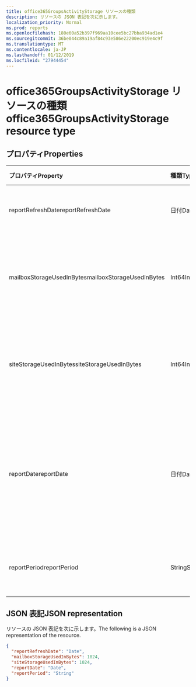 ```yaml
---
title: office365GroupsActivityStorage リソースの種類
description: リソースの JSON 表記を次に示します。
localization_priority: Normal
ms.prod: reports
ms.openlocfilehash: 180e60a52b397f969aa10cee5bc27bba934ad1e4
ms.sourcegitcommit: 36be044c89a19af84c93e586e22200ec919e4c9f
ms.translationtype: MT
ms.contentlocale: ja-JP
ms.lasthandoff: 01/12/2019
ms.locfileid: "27944454"
---
```

# <a name="office365groupsactivitystorage-resource-type"></a><span data-ttu-id="75419-103">office365GroupsActivityStorage リソースの種類</span><span class="sxs-lookup"><span data-stu-id="75419-103">office365GroupsActivityStorage resource type</span></span>

## <a name="properties"></a><span data-ttu-id="75419-104">プロパティ</span><span class="sxs-lookup"><span data-stu-id="75419-104">Properties</span></span>

| <span data-ttu-id="75419-105">プロパティ</span><span class="sxs-lookup"><span data-stu-id="75419-105">Property</span></span>                  | <span data-ttu-id="75419-106">種類</span><span class="sxs-lookup"><span data-stu-id="75419-106">Type</span></span>   | <span data-ttu-id="75419-107">説明</span><span class="sxs-lookup"><span data-stu-id="75419-107">Description</span></span>                              |
| :------------------------ | :----- | ---------------------------------------- |
| <span data-ttu-id="75419-108">reportRefreshDate</span><span class="sxs-lookup"><span data-stu-id="75419-108">reportRefreshDate</span></span>         | <span data-ttu-id="75419-109">日付</span><span class="sxs-lookup"><span data-stu-id="75419-109">Date</span></span>   | <span data-ttu-id="75419-110">コンテンツの最新の日付。</span><span class="sxs-lookup"><span data-stu-id="75419-110">The latest date of the content.</span></span>          |
| <span data-ttu-id="75419-111">mailboxStorageUsedInBytes</span><span class="sxs-lookup"><span data-stu-id="75419-111">mailboxStorageUsedInBytes</span></span> | <span data-ttu-id="75419-112">Int64</span><span class="sxs-lookup"><span data-stu-id="75419-112">Int64</span></span>  | <span data-ttu-id="75419-113">ストレージ グループのメールボックスで使用されています。</span><span class="sxs-lookup"><span data-stu-id="75419-113">The storage used in group mailbox.</span></span>       |
| <span data-ttu-id="75419-114">siteStorageUsedInBytes</span><span class="sxs-lookup"><span data-stu-id="75419-114">siteStorageUsedInBytes</span></span>    | <span data-ttu-id="75419-115">Int64</span><span class="sxs-lookup"><span data-stu-id="75419-115">Int64</span></span>  | <span data-ttu-id="75419-116">SharePoint ドキュメント ライブラリで使用されている記憶域。</span><span class="sxs-lookup"><span data-stu-id="75419-116">The storage used in SharePoint document library.</span></span> |
| <span data-ttu-id="75419-117">reportDate</span><span class="sxs-lookup"><span data-stu-id="75419-117">reportDate</span></span>                | <span data-ttu-id="75419-118">日付</span><span class="sxs-lookup"><span data-stu-id="75419-118">Date</span></span>   | <span data-ttu-id="75419-119">Exchange と SharePoint のスナップショットの日付には、記憶域が使用されます。</span><span class="sxs-lookup"><span data-stu-id="75419-119">The snapshot date for Exchange and SharePoint used storage.</span></span> |
| <span data-ttu-id="75419-120">reportPeriod</span><span class="sxs-lookup"><span data-stu-id="75419-120">reportPeriod</span></span>              | <span data-ttu-id="75419-121">String</span><span class="sxs-lookup"><span data-stu-id="75419-121">String</span></span> | <span data-ttu-id="75419-122">レポートの対象日数です。</span><span class="sxs-lookup"><span data-stu-id="75419-122">The number of days the report covers.</span></span>    |

## <a name="json-representation"></a><span data-ttu-id="75419-123">JSON 表記</span><span class="sxs-lookup"><span data-stu-id="75419-123">JSON representation</span></span>

<span data-ttu-id="75419-124">リソースの JSON 表記を次に示します。</span><span class="sxs-lookup"><span data-stu-id="75419-124">The following is a JSON representation of the resource.</span></span>

<!-- {
  "blockType": "resource",
  "@odata.type": "microsoft.graph.office365GroupsActivityStorage"
} -->

```json
{
  "reportRefreshDate": "Date", 
  "mailboxStorageUsedInBytes": 1024, 
  "siteStorageUsedInBytes": 1024, 
  "reportDate": "Date", 
  "reportPeriod": "String"
}
```
